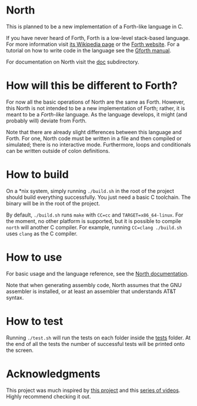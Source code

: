 # North

This is planned to be a new implementation of a Forth-like language in C.

If you have never heard of Forth, Forth is a low-level stack-based
language. For more information visit [its Wikipedia page](https://en.wikipedia.org/wiki/Forth_(programming_language)) or the [Forth website](https://forth.com). For a tutorial on how to write code
in the language see the [Gforth manual](https://gforth.org/manual/).

For documentation on North visit the [doc](./doc) subdirectory.

# How will this be different to Forth?

For now all the basic operations of North are the same as Forth. However,
this North is not intended to be a new implementation of Forth; rather, it
is meant to be a *Forth-like* language. As the language develops, it
might (and probably will) deviate from Forth.

Note that there are already slight differences between this language and
Forth. For one, North code must be written in a file and then compiled
or simulated; there is no interactive mode. Furthermore, loops and conditionals
can be written outside of colon definitions.

# How to build

On a *nix system, simply running `./build.sh` in the root of the project
should build everything successfully. You just need a basic C toolchain. The binary
will be in the root of the project.

By default, `./build.sh` runs `make` with `CC=cc` and `TARGET=x86_64-linux`. 
For the moment, no other platform is supported, but it is possible to compile
`north` will another C compiler. For example, running `CC=clang ./build.sh`
uses `clang` as the C compiler.

# How to use

For basic usage and the language reference, see the [North documentation](./doc/north.md).

Note that when generating assembly code, North assumes that the GNU
assembler is installed, or at least an assembler that understands AT&T syntax.

# How to test

Running `./test.sh` will run the tests on each folder inside the [tests](./tests)
folder. At the end of all the tests the number of successful tests will
be printed onto the screen.

# Acknowledgments

This project was much inspired by [this project](https://gitlab.com/tsoding/porth)
and this [series of videos](https://www.youtube.com/playlist?list=PLpM-Dvs8t0VbMZA7wW9aR3EtBqe2kinu4). Highly recommend checking it out.
